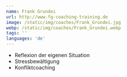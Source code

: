 ```yaml
---
name: Frank Grundei
url: http://www.fg-coaching-training.de
image: /static/img/coaches/Frank_Grundei.jpg
webp: /static/img/coaches/Frank_Grundei.webp
tags: ''
languages: 'de'
---
```


<ul><li>Reflexion der eigenen Situation</li><li>Stressbewältigung</li><li>Konfliktcoaching</li></ul>